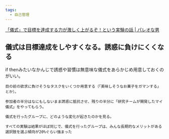 ```yaml
---
tags:
  - 自己管理
---
```

[「儀式」で目標を達成する力が激しく上がるぞ！という実験の話 | パレオな男](https://yuchrszk.blogspot.com/2024/01/blog-post_13.html)

## 儀式は目標達成をしやすくなる。誘惑に負けにくくなる

if thenみたいなかんじで誘惑や習慣は無意味な儀式をあらかじめ用意しておくのがいい。

```
目の前の欲求に負けそうなタスクをいくつか用意する（「美味しそうなお菓子をガマンする」とか）。

参加者の半分はなにもしないまま誘惑に抵抗させ、残りの半分に「研究チームが開発したマイ儀式」をやってもらう。

儀式を行ったグループに、どのような変化が起きたのかを見る。
```

```
すべての実験は結果がほぼ同じで、儀式を行ったグループは、みんな長期的なメリットがある選択肢を選ぶ傾向が20%ぐらい強まった
```

